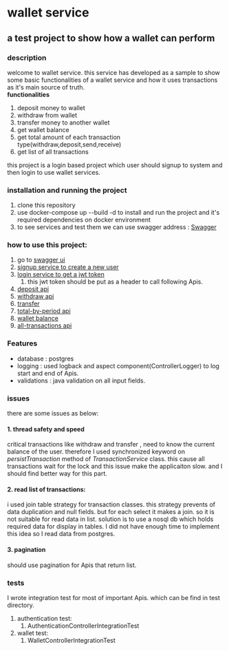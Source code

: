 # wallet service
## a test project to show how a wallet can perform

### description
welcome to wallet service.
this service has developed as a sample to show some basic functionalities of a wallet service and how it uses
transactions as it's main source of truth.</br>
<b>functionalities</b> <br>
1. deposit money to wallet
2. withdraw from wallet
3. transfer money to another wallet 
4. get wallet balance
5. get total amount of each transaction type(withdraw,deposit,send,receive)
6. get list of all transactions


this project is a login based project which user should signup to system and then login to use wallet services.


### installation and running the project
1. clone this repository
2. use docker-compose up --build -d to install and run the project and it's required dependencies on docker environment
3. to see services and test them we can use swagger address : [Swagger](localhost:8080/swagger-ui.html)

### how to use this project:
1. go to [swagger ui](localhost:8080/swagger-ui.html)
2. [ signup service to create a new user](http://localhost:8080/swagger-ui/index.html#/authentication%20api/register)
3. [login service to get a jwt token](http://localhost:8080/swagger-ui/index.html#/authentication%20api/login)
   1. this jwt token should be put as a header to call following Apis.
4. [deposit api](http://localhost:8080/swagger-ui/index.html#/wallet%20api/deposit)
5. [withdraw api](http://localhost:8080/swagger-ui/index.html#/wallet%20api/withdraw)
6. [transfer](http://localhost:8080/swagger-ui/index.html#/wallet%20api/transfer)
7. [total-by-period api](http://localhost:8080/swagger-ui/index.html#/wallet%20api/getTotalByTypeAndFromTime)
8. [wallet balance](http://localhost:8080/swagger-ui/index.html#/wallet%20api/getWalletBalance)
9. [all-transactions api](http://localhost:8080/swagger-ui/index.html#/wallet%20api/getAll)


### Features
- database : postgres
- logging : used logback and aspect component(ControllerLogger) to log start and end of Apis.
- validations : java validation on all input fields.

### issues
there are some issues as below:
#### 1. thread safety and speed <br>
critical transactions like withdraw and transfer , need to know the current balance of the user. therefore I used synchronized keyword on 
_persistTransaction_ method of _TransactionService_ class. this cause all transactions wait for the lock and this issue make the applicaiton slow.
and I should find better way for this part.
#### 2. read list of transactions: <br>
i used join table strategy for transaction classes. this strategy prevents of data duplication and null fields.
but for each select it makes a join. so it is not suitable for read data in list. solution is to use a nosql db 
which holds required data for display in tables. I did not have enough time to implement this idea so I read data 
from postgres.</br>

#### 3. pagination <br>
should use pagination for Apis that return list.



### tests
I wrote integration test for most of important Apis. which can be find in test directory. <br>
1. authentication test:
   1. AuthenticationControllerIntegrationTest
2. wallet test:
   1. WalletControllerIntegrationTest
   


